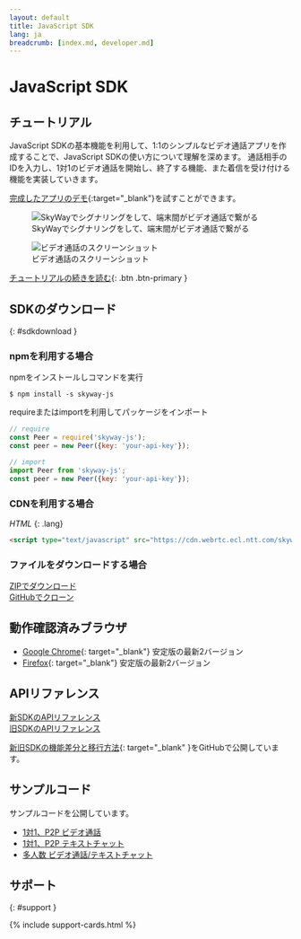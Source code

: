 ```yaml
---
layout: default
title: JavaScript SDK
lang: ja
breadcrumb: [index.md, developer.md]
---
```


# JavaScript SDK

## チュートリアル

JavaScript SDKの基本機能を利用して、1:1のシンプルなビデオ通話アプリを作成することで、JavaScript SDKの使い方について理解を深めます。
通話相手のIDを入力し、1対1のビデオ通話を開始し、終了する機能、また着信を受け付ける機能を実装していきます。

[完成したアプリのデモ](https://webrtc.ecl.ntt.com/skyway-js-sdk-tutorial/){:target="_blank"}を試すことができます。

<figure class="figure">
  <img src="{{ site.baseurl }}/images/sdk-tutorial-top-image.png"
    class="figure-img img-fluid rounded" alt="SkyWayでシグナリングをして、端末間がビデオ通話で繋がる">
  <figcaption class="figure-caption">SkyWayでシグナリングをして、端末間がビデオ通話で繋がる</figcaption>
</figure>

<figure class="figure">
  <img src="{{ site.baseurl }}/images/js-tutorial-videchat.png"
    class="figure-img img-fluid rounded" alt="ビデオ通話のスクリーンショット">
  <figcaption class="figure-caption">ビデオ通話のスクリーンショット</figcaption>
</figure>


[チュートリアルの続きを読む](./js-tutorial.html){: .btn .btn-primary }

## SDKのダウンロード
{: #sdkdownload }

### npmを利用する場合

npmをインストールしコマンドを実行

```
$ npm install -s skyway-js
```

requireまたはimportを利用してパッケージをインポート

```js
// require
const Peer = require('skyway-js');
const peer = new Peer({key: 'your-api-key'});

// import
import Peer from 'skyway-js';
const peer = new Peer({key: 'your-api-key'});
```

### CDNを利用する場合

*HTML*
{: .lang}

```html
<script type="text/javascript" src="https://cdn.webrtc.ecl.ntt.com/skyway-latest.js"></script>
```

### ファイルをダウンロードする場合

<div class="d-sm-flex">
  <div class="pr-1 pb-2">
    <a href="https://github.com/skyway/skyway-js-sdk/archive/master.zip" class="btn btn-primary">ZIPでダウンロード</a>
  </div>
  <div>
    <a href="https://github.com/skyway/skyway-js-sdk" class="btn btn-secondary" target="_blank">GitHubでクローン</a><br>
  </div>
</div>

## 動作確認済みブラウザ

- [Google Chrome](https://www.google.com/chrome){: target="_blank"} 安定版の最新2バージョン
- [Firefox](https://www.mozilla.org/firefox/){: target="_blank"} 安定版の最新2バージョン

## APIリファレンス

<div class="d-sm-flex">
  <div class="pr-1 pb-2">
    <a href="./js-reference/" class="btn btn-primary">新SDKのAPIリファレンス</a>
  </div>
  <div class="pb-3">
    <a href="http://nttcom.github.io/skyway/docs/#JS" class="btn btn-secondary" target="_blank">旧SDKのAPIリファレンス</a><br>
  </div>
</div>

[新旧SDKの機能差分と移行方法](https://github.com/nttcom/skyway-sdk-migration-docs){: target="_blank" }をGitHubで公開しています。

## サンプルコード

サンプルコードを公開しています。

<div class="row">
  <div class="col-lg-9 col-xl-8">
    <ul class="list-group">
      <li class="list-group-item"><a href="https://github.com/skyway/skyway-js-sdk/tree/master/examples/p2p-media" target="_blank">1対1、P2P ビデオ通話</a></li>
      <li class="list-group-item"><a href="https://github.com/skyway/skyway-js-sdk/tree/master/examples/p2p-data" target="_blank">1対1、P2P テキストチャット</a></li>
      <li class="list-group-item"><a href="https://github.com/skyway/skyway-js-sdk/tree/master/examples/room" target="_blank">多人数 ビデオ通話/テキストチャット</a></li>
    </ul>
  </div>
</div>

## サポート
{: #support }

{% include support-cards.html %}
